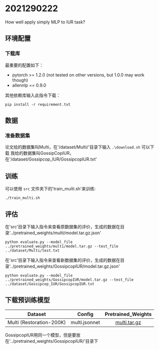# 2021290222
How well apply simply MLP to IUR task?
## 环境配置
### 下载库
最重要的配置如下：
- pytorch >= 1.2.0 (not tested on other versions, but 1.0.0 may work though)
- allennlp == 0.9.0

其他依赖库输入此指令下载：

```console
pip install -r requirement.txt
```
## 数据

### 准备数据集

论文给的数据集叫Multi，在'/dataset/Multi/'目录下输入 `.\download.sh` 可以下载
我给的数据集叫GossipCopIUR，在'/dataset/Gossipcop_IUR/GossipcopIUR.txt'

## 训练

可以使用 `src` 文件夹下的'train_multi.sh'来训练:

```console
./train_multi.sh
```

## 评估
在'src'目录下输入指令来查看原数据集的评价，生成的数据在目录'../pretrained_weights/multi/model.tar.gz.json'
```concolse
python evaluate.py --model_file ../pretrained_weights/multi/model.tar.gz --test_file ../dataset/Multi/test.txt
```
在'src'目录下输入指令来查看新数据集的评价，生成的数据在目录'../pretrained_weights/GossipcopIUR/model.tar.gz.json'
```concolse
python evaluate.py --model_file ../pretrained_weights/GossipcopIUR/model.tar.gz --test_file ../dataset/Gossipcop_IUR/GossipcopIUR.txt
```

## 下载预训练模型
| Dataset | Config | Pretrained_Weights |
| :---: | :---: | :---: |
| Multi (Restoration-200K) | multi.jsonnet | [multi.tar.gz](https://drive.google.com/file/d/1uRrbpqOw1Nga1maSnX0gWF1kSp0ncB48/view?usp=share_link) |
GossipcopIUR用同一个模型，但是要放在'../pretrained_weights/GossipcopIUR/'目录下
